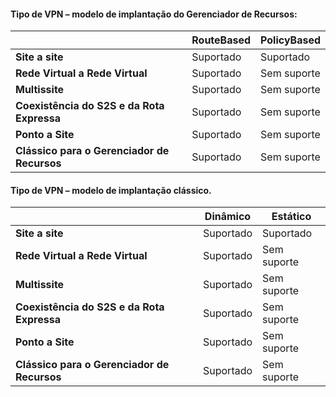 #### Tipo de VPN – modelo de implantação do Gerenciador de Recursos:

| | **RouteBased** | **PolicyBased** |
|-----------------------------------|-------------|------------------|
| **Site a site** | Suportado | Suportado |
| **Rede Virtual a Rede Virtual** | Suportado | Sem suporte |
| **Multissite** | Suportado | Sem suporte |
| **Coexistência do S2S e da Rota Expressa** | Suportado | Sem suporte |
| **Ponto a Site** | Suportado | Sem suporte |
| **Clássico para o Gerenciador de Recursos** | Suportado | Sem suporte |


#### Tipo de VPN – modelo de implantação clássico.


| | **Dinâmico** | **Estático** |
|---------------------------------------------|--------------|--------------|
| **Site a site** | Suportado | Suportado |
| **Rede Virtual a Rede Virtual** | Suportado | Sem suporte |
| **Multissite** | Suportado | Sem suporte |
| **Coexistência do S2S e da Rota Expressa** | Suportado | Sem suporte |
| **Ponto a Site** | Suportado | Sem suporte |
| **Clássico para o Gerenciador de Recursos** | Suportado | Sem suporte |

<!---HONumber=AcomDC_0907_2016-->